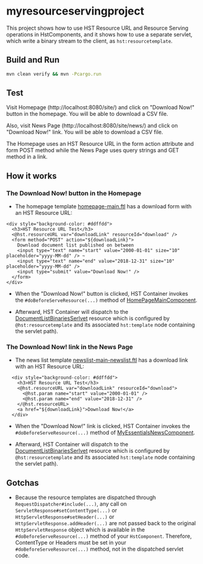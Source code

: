 # myresourceservingproject

This project shows how to use HST Resource URL and Resource Serving operations in HstComponents, and it shows how to use a separate servlet, which write a binary stream to the client, as ```hst:resourcetemplate```.

## Build and Run

```bash
mvn clean verify && mvn -Pcargo.run
```

## Test

Visit Homepage (http://localhost:8080/site/) and click on "Download Now!" button in the homepage. You will be able to download a CSV file.

Also, visit News Page (http://localhost:8080/site/news/) and click on "Download Now!" link. You will be able to download a CSV file.

The Homepage uses an HST Resource URL in the form action attribute and form POST method while the News Page uses query strings and GET method in a link.

## How it works

### The Download Now! button in the Homepage

- The homepage template [homepage-main.ftl](repository-data/webfiles/src/main/resources/site/freemarker/myresourceservingproject/homepage-main.ftl) has a download form with an HST Resource URL:

```
<div style="background-color: #ddffdd">
  <h3>HST Resource URL Test</h3>
  <@hst.resourceURL var="downloadLink" resourceId="download" />
  <form method="POST" action="${downloadLink}">
    Download document list published on between
    <input type="text" name="start" value="2000-01-01" size="10" placeholder="yyyy-MM-dd" /> ~ 
    <input type="text" name="end" value="2018-12-31" size="10" placeholder="yyyy-MM-dd" />
    <input type="submit" value="Download Now!" />
  </form>
</div>
```

- When the "Download Now!" button is clicked, HST Container invokes the ```#doBeforeServeResource(...)``` method of [HomePageMainComponent](site/src/main/java/org/example/hst/resource/serving/components/HomePageMainComponent.java).

- Afterward, HST Container will dispatch to the [DocumentListBinariesSerlvet](site/src/main/java/org/example/hst/resource/serving/servlet/DocumentListBinariesSerlvet.java) resource which is configured by ```@hst:resourcetemplate``` and its associated ```hst:template``` node containing the servlet path).

### The Download Now! link in the News Page

- The news list template [newslist-main-newslist.ftl](repository-data/webfiles/src/main/resources/site/freemarker/hstdefault/newslist-main-newslist.ftl) has a download link with an HST Resource URL:

```
  <div style="background-color: #ddffdd">
    <h3>HST Resource URL Test</h3>
    <@hst.resourceURL var="downloadLink" resourceId="download">
      <@hst.param name="start" value="2000-01-01" />
      <@hst.param name="end" value="2018-12-31" />
    </@hst.resourceURL>
    <a href="${downloadLink}">Download Now!</a>
  </div>
```

- When the "Download Now!" link is clicked, HST Container invokes the ```#doBeforeServeResource(...)``` method of [MyEssentialsNewsComponent](site/src/main/java/org/example/hst/resource/serving/components/MyEssentialsNewsComponent.java).

- Afterward, HST Container will dispatch to the [DocumentListBinariesSerlvet](site/src/main/java/org/example/hst/resource/serving/servlet/DocumentListBinariesSerlvet.java) resource which is configured by ```@hst:resourcetemplate``` and its associated ```hst:template``` node containing the servlet path).

## Gotchas

- Because the resource templates are dispatched through ```RequestDispatcher#include(...)```, any call on ```ServletResponse#setContentType(...)``` or ```HttpServletResponse#setHeader(...)``` or ```HttpServletResponse.addHeader(...)``` are not passed back to the original ```HttpServletResponse``` object which is available in the ```#doBeforeServeResource(...)``` method of your ```HstComponent```. Therefore, ContentType or Headers must be set in your ```#doBeforeServeResource(...)``` method, not in the dispatched servlet code.
